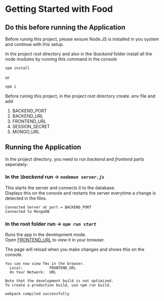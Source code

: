 # Getting Started with Food 

## Do this before running the Application

Before runnig this project, please ensure Node.JS is installed in you system and continue with this setup.

In the project root directory and also in the *\backend* folder install all the node modules by running this command in the console
```javascript
npm install
```
or 
```javascript
npm i
```

Before runnig this project, in the project root directory create .env file and add
1. BACKEND_PORT
2. BACKEND_URL
3. FRONTEND_URL
4. SESSION_SECRET
5. MONGO_URL

## Running the Application
In the project directory, you need to run *backend* and *frontend* parts seperately:

### In the *\backend* run -> *`nodemon server.js`*

This starts the server and connects it to the database.\
Displays this on the console and restarts the server everytime a change is detected in the files.
```
Connected Server at port = BACKEND_PORT
Connected to MongoDB
```

### In the root folder run -> *`npm run start`*

Runs the app in the development mode.\
Open [FRONTEND_URL](FRONTEND_URL) to view it in your browser.

The page will reload when you make changes and shows this on the console.
```
You can now view fms in the browser.
  Local:            FRONTEND_URL
  On Your Network:  URL

Note that the development build is not optimized.
To create a production build, use npm run build.

webpack compiled successfully
```